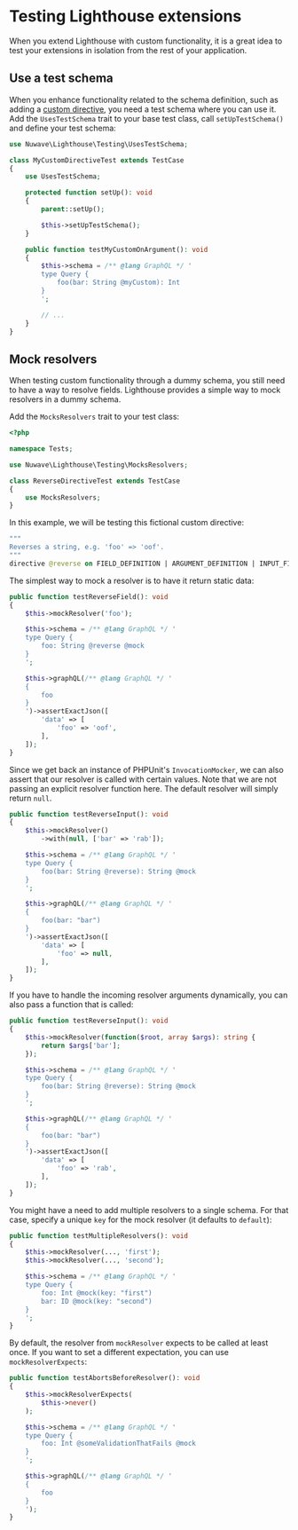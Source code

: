 # Testing Lighthouse extensions

When you extend Lighthouse with custom functionality, it is a great idea to test
your extensions in isolation from the rest of your application.

## Use a test schema

When you enhance functionality related to the schema definition, such as adding
a [custom directive](../custom-directives/getting-started.md), you need a test schema where you can use it.
Add the `UsesTestSchema` trait to your base test class, call `setUpTestSchema()` and define your test schema:

```php
use Nuwave\Lighthouse\Testing\UsesTestSchema;

class MyCustomDirectiveTest extends TestCase
{
    use UsesTestSchema;

    protected function setUp(): void
    {
        parent::setUp();

        $this->setUpTestSchema();
    }

    public function testMyCustomOnArgument(): void
    {
        $this->schema = /** @lang GraphQL */ '
        type Query {
            foo(bar: String @myCustom): Int
        }
        ';

        // ...
    }
}
```

## Mock resolvers

When testing custom functionality through a dummy schema, you still need to have
a way to resolve fields. Lighthouse provides a simple way to mock resolvers in a dummy schema.

Add the `MocksResolvers` trait to your test class:

```php
<?php

namespace Tests;

use Nuwave\Lighthouse\Testing\MocksResolvers;

class ReverseDirectiveTest extends TestCase
{
    use MocksResolvers;
}
```

In this example, we will be testing this fictional custom directive:

```graphql
"""
Reverses a string, e.g. 'foo' => 'oof'.
"""
directive @reverse on FIELD_DEFINITION | ARGUMENT_DEFINITION | INPUT_FIELD_DEFINITION
```

The simplest way to mock a resolver is to have it return static data:

```php
public function testReverseField(): void
{
    $this->mockResolver('foo');

    $this->schema = /** @lang GraphQL */ '
    type Query {
        foo: String @reverse @mock
    }
    ';

    $this->graphQL(/** @lang GraphQL */ '
    {
        foo
    }
    ')->assertExactJson([
        'data' => [
            'foo' => 'oof',
        ],
    ]);
}
```

Since we get back an instance of PHPUnit's `InvocationMocker`, we can also assert
that our resolver is called with certain values. Note that we are not passing an
explicit resolver function here. The default resolver will simply return `null`.

```php
public function testReverseInput(): void
{
    $this->mockResolver()
        ->with(null, ['bar' => 'rab']);

    $this->schema = /** @lang GraphQL */ '
    type Query {
        foo(bar: String @reverse): String @mock
    }
    ';

    $this->graphQL(/** @lang GraphQL */ '
    {
        foo(bar: "bar")
    }
    ')->assertExactJson([
        'data' => [
            'foo' => null,
        ],
    ]);
}
```

If you have to handle the incoming resolver arguments dynamically, you can also
pass a function that is called:

```php
public function testReverseInput(): void
{
    $this->mockResolver(function($root, array $args): string {
        return $args['bar'];
    });

    $this->schema = /** @lang GraphQL */ '
    type Query {
        foo(bar: String @reverse): String @mock
    }
    ';

    $this->graphQL(/** @lang GraphQL */ '
    {
        foo(bar: "bar")
    }
    ')->assertExactJson([
        'data' => [
            'foo' => 'rab',
        ],
    ]);
}
```

You might have a need to add multiple resolvers to a single schema. For that case,
specify a unique `key` for the mock resolver (it defaults to `default`):

```php
public function testMultipleResolvers(): void
{
    $this->mockResolver(..., 'first');
    $this->mockResolver(..., 'second');

    $this->schema = /** @lang GraphQL */ '
    type Query {
        foo: Int @mock(key: "first")
        bar: ID @mock(key: "second")
    }
    ';
}
```

By default, the resolver from `mockResolver` expects to be called at least once.
If you want to set a different expectation, you can use `mockResolverExpects`:

```php
public function testAbortsBeforeResolver(): void
{
    $this->mockResolverExpects(
        $this->never()
    );

    $this->schema = /** @lang GraphQL */ '
    type Query {
        foo: Int @someValidationThatFails @mock
    }
    ';

    $this->graphQL(/** @lang GraphQL */ '
    {
        foo
    }
    ');
}
```

